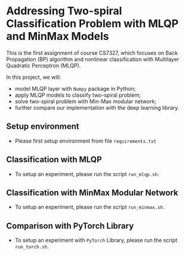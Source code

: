 # Addressing Two-spiral Classification Problem with MLQP and MinMax Models

This is the first assignment of course CS7327, which focuses on Back Propagation (BP) algorithm and nonlinear 
classification with Multilayer Quadratic Perceptron (MLQP). 

In this project, we will:
- model MLQP layer with `Numpy` package in Python;
- apply MLQP models to classify two-spiral problem;
- solve two-spiral problem with Min-Max modular network;
- further compare our implementation with the deep learning library.

## Setup environment
- Please first setup environment from file `requirements.txt`

## Classification with MLQP
- To setup an experiment, please run the script `run_mlqp.sh`.

## Classification with MinMax Modular Network
- To setup an experiment, please run the script `run_minmax.sh`.

## Comparison with PyTorch Library
- To setup an experiment with `PyTorch` Library, please run the script `run_torch.sh`.



